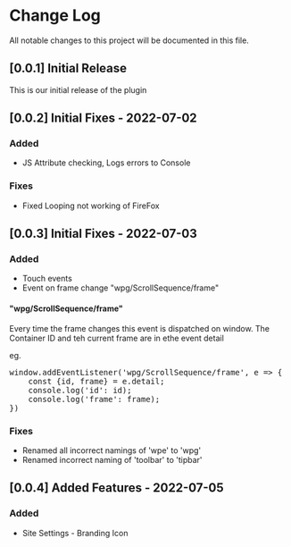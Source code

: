 # Change Log
All notable changes to this project will be documented in this file.

## [0.0.1] Initial Release

This is our initial release of the plugin

## [0.0.2] Initial Fixes - 2022-07-02

### Added
- JS Attribute checking, Logs errors to Console

### Fixes
- Fixed Looping not working of FireFox

## [0.0.3] Initial Fixes - 2022-07-03

### Added
- Touch events 
- Event on frame change "wpg/ScrollSequence/frame"

#### "wpg/ScrollSequence/frame"
Every time the frame changes this event is dispatched on window.
The Container ID and teh current frame are in ethe event detail

eg.
<pre>
window.addEventListener('wpg/ScrollSequence/frame', e => { 
    const {id, frame} = e.detail;
    console.log('id': id);
    console.log('frame': frame);
})
</pre>

### Fixes
- Renamed all incorrect namings of 'wpe' to 'wpg'
- Renamed incorrect naming of 'toolbar' to 'tipbar'


## [0.0.4] Added Features - 2022-07-05

### Added
- Site Settings - Branding Icon
